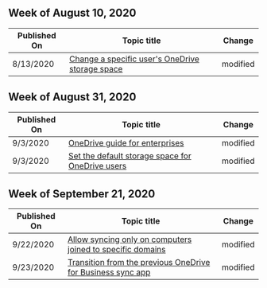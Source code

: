 <!-- This file is generated automatically each week. Changes made to this file will be overwritten.-->



## Week of August 10, 2020


| Published On |Topic title | Change |
|------|------------|--------|
| 8/13/2020 | [Change a specific user's OneDrive storage space](/OneDrive/change-user-storage) | modified |


## Week of August 31, 2020


| Published On |Topic title | Change |
|------|------------|--------|
| 9/3/2020 | [OneDrive guide for enterprises](/OneDrive/plan-onedrive-enterprise) | modified |
| 9/3/2020 | [Set the default storage space for OneDrive users](/OneDrive/set-default-storage-space) | modified |


## Week of September 21, 2020


| Published On |Topic title | Change |
|------|------------|--------|
| 9/22/2020 | [Allow syncing only on computers joined to specific domains](/OneDrive/allow-syncing-only-on-specific-domains) | modified |
| 9/23/2020 | [Transition from the previous OneDrive for Business sync app](/OneDrive/transition-from-previous-sync-client) | modified |
